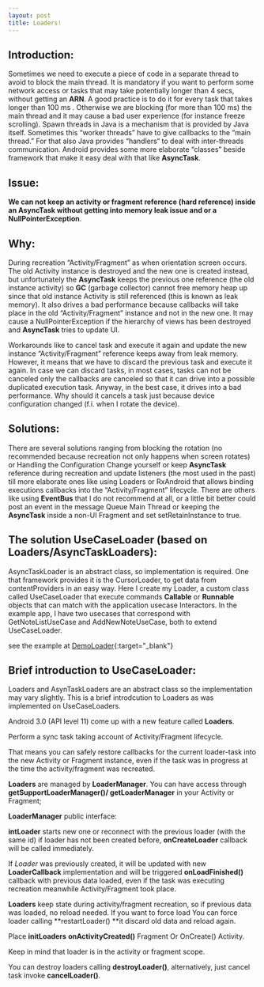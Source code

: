 ```yaml
---
layout: post
title: Loaders!
---
```


## Introduction:

Sometimes we need to execute a piece of code in a separate thread to avoid to block the main thread. It is mandatory if you want to perform some network access or tasks that may take potentially longer than 4 secs, without getting an **ARN**. A good practice is to do it for every task that takes longer than 100 ms . Otherwise we are blocking (for more than 100 ms) the main thread and it may cause a bad user experience (for instance freeze scrolling). Spawn threads in Java is a mechanism that is provided by Java itself. Sometimes this “worker threads” have to give callbacks to the “main thread.” For that also Java provides “handlers“ to deal with inter-threads communication. Android provides some more elaborate “classes” beside framework that make it easy deal with that like **AsyncTask**.


## Issue:

**We can not keep an activity or fragment reference (hard reference) inside an AsyncTask without getting into memory leak issue and or a NullPointerException**.


## Why:

During recreation “Activity/Fragment” as when orientation screen occurs. The old Activity instance is destroyed and the new one is created instead, but unfortunately the **AsyncTask** keeps the previous one reference (the old instance activity) so **GC** (garbage collector) cannot free memory heap up since that old instance Activity is still referenced (this is known as leak memory). It also drives a bad performance because callbacks will take place in the old “Activity/Fragment” instance and not in the new one. It may cause a NullPointerException if the hierarchy of views has been destroyed and **AsyncTask** tries to update UI.

Workarounds like to cancel task and execute it again and update the new instance “Activity/Fragment” reference keeps away from leak memory. However, it means that we have to discard the previous task and execute it again. In case we can discard tasks, in most cases, tasks can not be canceled only the callbacks are canceled so that it can drive into a possible duplicated execution task. Anyway, in the best case, it drives into a bad performance. Why should it cancels a task just because device configuration changed (f.i. when I rotate the device).


## Solutions: 

There are several solutions ranging from blocking the rotation (no recommended because recreation not only happens when screen rotates) or Handling the Configuration Change yourself or keep **AsyncTask** reference during recreation and update listeners (the most used in the past) till more elaborate ones like using Loaders or RxAndroid that allows binding executions callbacks into the “Activity/Fragment” lifecycle. There are others like using **EventBus** that I do not recommend at all, or a little bit better could post an event in the message Queue Main Thread or keeping the **AsyncTask** inside a non-UI Fragment and set setRetainInstance to true.


## The solution UseCaseLoader (based on Loaders/AsyncTaskLoaders):

AsyncTaskLoader is an abstract class, so implementation is required. One that framework provides it is the CursorLoader,  to get data from contentProviders in an easy way. Here I create my Loader, a custom class called UseCaseLoader that execute commands **Callable** or **Runnable** objects that can match with the application usecase Interactors.
In the example app, I have two usecases that correspond with GetNoteListUseCase and AddNewNoteUseCase, both to extend UseCaseLoader.

see the example at [DemoLoader](https://github.com/xenione/DemoLoader){:target="_blank"}


## Brief introduction to **UseCaseLoader**:

Loaders and AsynTaskLoaders are an abstract class so the implementation may vary slightly. This is a brief introdcution to Loaders as was implemented on UseCaseLoaders.

Android 3.0 (API level 11) come up with a new feature called **Loaders**.

Perform a sync task taking account of Activity/Fragment lifecycle.

That means you can safely restore callbacks for the current loader-task into the new Activity or Fragment instance, even if the task was in progress at the time the activity/fragment was recreated.

**Loaders** are managed by **LoaderManager**. You can have access through **getSupportLoaderManager()/ getLoaderManager** in your Activity or Fragment;

**LoaderManager** public interface:

**intLoader** starts new one or reconnect with the previous loader (with the same id)
if loader has not been created before,  **onCreateLoader** callback will be called immediately.

If *Loader* was previously created, it will be updated with new **LoaderCallback** implementation and will be triggered **onLoadFinished()** callback with previous data loaded, even if the task was executing recreation meanwhile Activity/Fragment took place.

**Loaders** keep state during activity/fragment recreation, so if previous data was loaded, no reload needed. If you want to force load You can force loader calling **restartLoader() **it discard old data and reload again.

Place **initLoaders** **onActivityCreated()** Fragment Or OnCreate() Activity. 

Keep in mind that loader is in the activity or fragment scope.

You can destroy loaders calling **destroyLoader()**, alternatively, just cancel task invoke **cancelLoader()**.





